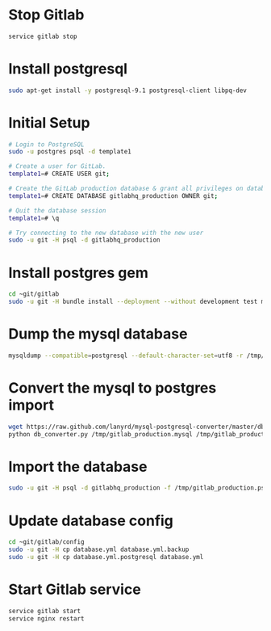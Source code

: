 # Stop Gitlab

```bash
service gitlab stop
```

# Install postgresql

```bash
sudo apt-get install -y postgresql-9.1 postgresql-client libpq-dev
```

# Initial Setup

```bash
# Login to PostgreSQL
sudo -u postgres psql -d template1

# Create a user for GitLab.
template1=# CREATE USER git;

# Create the GitLab production database & grant all privileges on database
template1=# CREATE DATABASE gitlabhq_production OWNER git;

# Quit the database session
template1=# \q

# Try connecting to the new database with the new user
sudo -u git -H psql -d gitlabhq_production
```

# Install postgres gem

```bash
cd ~git/gitlab
sudo -u git -H bundle install --deployment --without development test mysql aws
```

# Dump the mysql database

```bash
mysqldump --compatible=postgresql --default-character-set=utf8 -r /tmp/gitlabhq_production.mysql -u root -p gitlabhq_production
```

# Convert the mysql to postgres import

```bash
wget https://raw.github.com/lanyrd/mysql-postgresql-converter/master/db_converter.py -O /tmp/db_converter.py
python db_converter.py /tmp/gitlab_production.mysql /tmp/gitlab_production.psql
```

# Import the database

```bash
sudo -u git -H psql -d gitlabhq_production -f /tmp/gitlab_production.psql
```

# Update database config

```bash
cd ~git/gitlab/config
sudo -u git -H cp database.yml database.yml.backup
sudo -u git -H cp database.yml.postgresql database.yml
```

# Start Gitlab service

```bash
service gitlab start
service nginx restart
```
